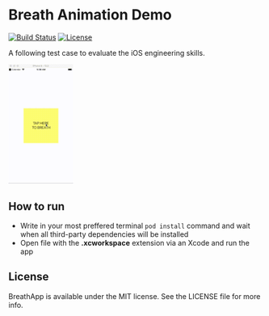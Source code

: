 # Breath Animation Demo

[![Build Status](https://travis-ci.com/hamsternik/BreathApp.svg?branch=master)](https://travis-ci.com/hamsternik/BreathApp) 
[![License](https://img.shields.io/github/license/mashape/apistatus.svg?style=popout)](https://github.com/hamsternik/BreathApp/blob/master/LICENSE)

A following test case to evaluate the iOS engineering skills.

<img src="Demo/demo.gif" width="128">

## How to run

* Write in your most preffered terminal `pod install` command and wait when all third-party dependencies will be installed
* Open file with the __.xcworkspace__ extension via an Xcode and run the app

## License

BreathApp is available under the MIT license. See the LICENSE file for more info.
